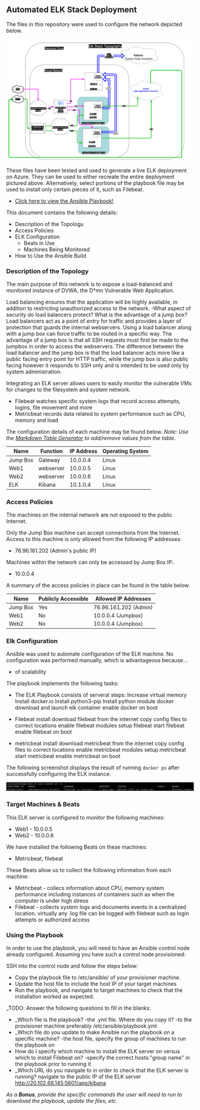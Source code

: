 ## Automated ELK Stack Deployment

The files in this repository were used to configure the network depicted below.

![TODO: Update the path with the name of your diagram](Diagrams/diagram.png)

These files have been tested and used to generate a live ELK deployment on Azure. They can be used to either recreate the entire deployment pictured above. Alternatively, select portions of the playbook file may be used to install only certain pieces of it, such as Filebeat.

  - [Click here to view the Ansible Playbook!](Ansible/run_all.yml)

This document contains the following details:
- Description of the Topologu
- Access Policies
- ELK Configuration
  - Beats in Use
  - Machines Being Monitored
- How to Use the Ansible Build


### Description of the Topology

The main purpose of this network is to expose a load-balanced and monitored instance of DVWA, the D*mn Vulnerable Web Application.

Load balancing ensures that the application will be highly available, in addition to restricting unauthorized access to the network.
-What aspect of security do load balancers protect? What is the advantage of a jump box?
Load balancers act as a point of entry for traffic and provides a layer of protection that guards the internal webservers.  Using a load balancer along with a jump box can force traffic to be routed in a specific way.  The advantage of a jump box is that all SSH requests must first be made to the jumpbox in order to access the webservers.  The difference between the load balancer and the jump box is that the load balancer acts more like a public facing entry point for HTTP traffic, while the jump box is also public facing however it responds to SSH only and is intended to be used only by system administration. 

Integrating an ELK server allows users to easily monitor the vulnerable VMs for changes to the filesystem and system network.
- Filebeat watches specific system logs that record access attempts, logins, file movement and more
- Metricbeat records data related to system performance such as CPU, memory and load

The configuration details of each machine may be found below.
_Note: Use the [Markdown Table Generator](http://www.tablesgenerator.com/markdown_tables) to add/remove values from the table_.

| Name     | Function | IP Address    | Operating System |
|----------|----------|---------------|------------------|
| Jump Box | Gateway  | 10.0.0.4      | Linux            |
| Web1     | webserver| 10.0.0.5      | Linux            |                  
| Web2     | webserver| 10.0.0.6      | Linux            |
| ELK      | Kibana   | 10.1.0.4      | Linux            |

### Access Policies

The machines on the internal network are not exposed to the public Internet. 

Only the Jump Box machine can accept connections from the Internet. Access to this machine is only allowed from the following IP addresses:
- 76.96.161.202 (Admin's public IP)

Machines within the network can only be accessed by Jump Box IP:.
- 10.0.0.4

A summary of the access policies in place can be found in the table below.

| Name     | Publicly Accessible | Allowed IP Addresses |
|----------|---------------------|----------------------|
| Jump Box | Yes                 | 76.96.161.202 (Admin)|
| Web1     | No                  | 10.0.0.4 (Jumpbox)   |
| Web2     | No                  | 10.0.0.4 (Jumpbox)   |

### Elk Configuration

Ansible was used to automate configuration of the ELK machine. No configuration was performed manually, which is advantageous because...
- of scalability 

The playbook implements the following tasks:
- The ELK Playbook consists of serveral steps: 
Increase virtual memory
Install docker.io
Install python3-pip
Install python module docker
download and launch elk container
enable docker on boot

- Filebeat install
download filebeat from the internet
copy config files to correct locations
enable filebeat modules
setup filebeat
start filebeat
enable filebeat on boot

- metricbeat install
download metricbeat from the internet
copy config files to correct locations
enable metricbeat modules
setup metricbeat
start metricbeat
enable metricbeat on boot

The following screenshot displays the result of running `docker ps` after successfully configuring the ELK instance.

![TODO: Update the path with the name of your screenshot of docker ps output](Images/docker_ps_output.png)

### Target Machines & Beats
This ELK server is configured to monitor the following machines:
- Web1 - 10.0.0.5
- Web2 - 10.0.0.6

We have installed the following Beats on these machines:
- Metricbeat, filebeat

These Beats allow us to collect the following information from each machine:
- Metricbeat - collecs information about CPU, memory system performance including instances of containers such as when the computer is under high stress
- Filebeat - collects system logs and documents events in a centralized location.  virtually any .log file can be logged with filebeat such as login attempts or authorized access

### Using the Playbook
In order to use the playbook, you will need to have an Ansible control node already configured. Assuming you have such a control node provisioned: 

SSH into the control node and follow the steps below:
- Copy the playbook file to /etc/ansible/ of your provisioner machine.
- Update the host file to include the host IP of your target machines
- Run the playbook, and navigate to target machines to check that the installation worked as expected.

_TODO: Answer the following questions to fill in the blanks:
- _Which file is the playbook? -the .yml file.  Where do you copy it? -to the provisioner machine preferably /etc/ansible/playbook.yml
- _Which file do you update to make Ansible run the playbook on a specific machine? -the host file, specify the group of machines to run the playbook on 
- How do I specify which machine to install the ELK server on versus which to install Filebeat on? -specify the correct hosts:"group name" in the playbook prior to running it 
- _Which URL do you navigate to in order to check that the ELK server is running? navigate to the public IP of the ELK server http://20.102.68.145:5601/app/kibana

_As a **Bonus**, provide the specific commands the user will need to run to download the playbook, update the files, etc._